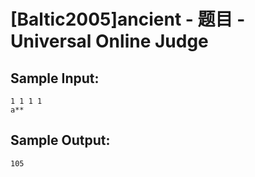 # [Baltic2005]ancient - 题目 - Universal Online Judge


## Sample Input: 
```
1 1 1 1
a**

```

## Sample Output: 
```
105
```
